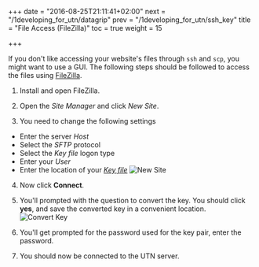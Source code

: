 +++
date = "2016-08-25T21:11:41+02:00"
next = "/1developing_for_utn/datagrip"
prev = "/1developing_for_utn/ssh_key"
title = "File Access (FileZilla)"
toc = true
weight = 15

+++

If you don't like accessing your website's files through `ssh` and `scp`, you
might want to use a GUI. The following steps should be followed to access the
files using [FileZilla](https://filezilla-project.org).

1. Install and open FileZilla.

2. Open the *Site Manager* and click *New Site*.

3. You need to change the following settings
  - Enter the server *Host*
  - Select the *SFTP* protocol
  - Select the *Key file* logon type
  - Enter your *User*
  - Enter the location of your [*Key file*](/1developing_for_utn/ssh_key)
![New Site](/images/filezilla/site_window.png)

4. Now click **Connect**.

5. You'll prompted with the question to convert the key. You should click **yes**,
and save the converted key in a convenient location.
![Convert Key](/images/filezilla/convert_key.png)

6. You'll get prompted for the password used for the key pair, enter the
password.

7. You should now be connected to the UTN server.
